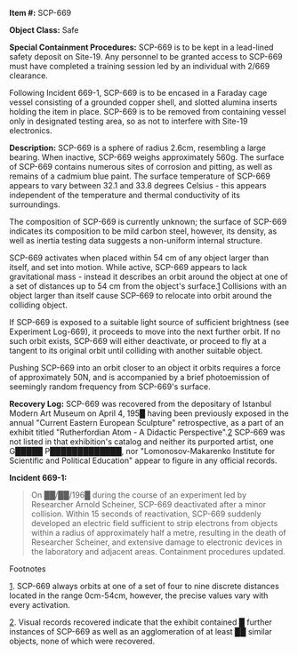 **Item #:** SCP-669

**Object Class:** Safe

**Special Containment Procedures:** SCP-669 is to be kept in a lead-lined safety deposit on Site-19. Any personnel to be granted access to SCP-669 must have completed a training session led by an individual with 2/669 clearance.

Following Incident 669-1, SCP-669 is to be encased in a Faraday cage vessel consisting of a grounded copper shell, and slotted alumina inserts holding the item in place. SCP-669 is to be removed from containing vessel only in designated testing area, so as not to interfere with Site-19 electronics.

**Description:** SCP-669 is a sphere of radius 2.6cm, resembling a large bearing. When inactive, SCP-669 weighs approximately 560g. The surface of SCP-669 contains numerous sites of corrosion and pitting, as well as remains of a cadmium blue paint. The surface temperature of SCP-669 appears to vary between 32.1 and 33.8 degrees Celsius - this appears independent of the temperature and thermal conductivity of its surroundings.

The composition of SCP-669 is currently unknown; the surface of SCP-669 indicates its composition to be mild carbon steel, however, its density, as well as inertia testing data suggests a non-uniform internal structure.

SCP-669 activates when placed within 54 cm of any object larger than itself, and set into motion. While active, SCP-669 appears to lack gravitational mass - instead it describes an orbit around the object at one of a set of distances up to 54 cm from the object's surface.[1](javascript:;) Collisions with an object larger than itself cause SCP-669 to relocate into orbit around the colliding object.

If SCP-669 is exposed to a suitable light source of sufficient brightness (see Experiment Log-669), it proceeds to move into the next further orbit. If no such orbit exists, SCP-669 will either deactivate, or proceed to fly at a tangent to its original orbit until colliding with another suitable object.

Pushing SCP-669 into an orbit closer to an object it orbits requires a force of approximately 50N, and is accompanied by a brief photoemission of seemingly random frequency from SCP-669's surface.

**Recovery Log:** SCP-669 was recovered from the depositary of Istanbul Modern Art Museum on April 4, 195█ having been previously exposed in the annual "Current Eastern European Sculpture" retrospective, as a part of an exhibit titled "Rutherfordian Atom - A Didactic Perspective".[2](javascript:;) SCP-669 was not listed in that exhibition's catalog and neither its purported artist, one G█████ P█████████████, nor "Lomonosov-Makarenko Institute for Scientific and Political Education" appear to figure in any official records.

**Incident 669-1:**

> On ██/██/196█ during the course of an experiment led by Researcher Arnold Scheiner, SCP-669 deactivated after a minor collision. Within 15 seconds of reactivation, SCP-669 suddenly developed an electric field sufficient to strip electrons from objects within a radius of approximately half a metre, resulting in the death of Researcher Scheiner, and extensive damage to electronic devices in the laboratory and adjacent areas. Containment procedures updated.

Footnotes

[1](javascript:;). SCP-669 always orbits at one of a set of four to nine discrete distances located in the range 0cm-54cm, however, the precise values vary with every activation.

[2](javascript:;). Visual records recovered indicate that the exhibit contained █ further instances of SCP-669 as well as an agglomeration of at least ██ similar objects, none of which were recovered.